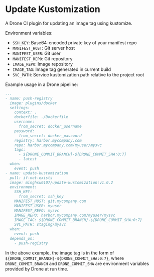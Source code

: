 # Update Kustomization
A Drone CI plugin for updating an image tag using kustomize.

Environment variables:
- `SSH_KEY`: Base64-encoded private key of your manifest repo
- `MANIFEST_HOST`: Git server host
- `MANIFEST_USER`: Git user
- `MANIFEST_REPO`: Git repository
- `IMAGE_REPO`: Image repository
- `IMAGE_TAG`: Image tag generated in current build
- `SVC_PATH`: Service kustomization path relative to the project root

Example usage in a Drone pipeline:
```yaml
...
- name: push-registry
  image: plugins/docker
  settings:
    context: .
    dockerfile: ./Dockerfile
    username:
      from_secret: docker_username
    password:
      from_secret: docker_password
    registry: harbor.mycompany.com
    repo: harbor.mycompany.com/myuser/mysvc
    tags:
      - ${DRONE_COMMIT_BRANCH}-${DRONE_COMMIT_SHA:0:7}
      - latest
  when:
    event: push
- name: update-kustomization
  pull: if-not-exists
  image: minghsu0107/update-kustomization:v1.0.2
  environment:
    SSH_KEY:
      from_secret: ssh_key
    MANIFEST_HOST: git.mycompany.com
    MANIFEST_USER: myuser
    MANIFEST_REPO: mysvc
    IMAGE_REPO: harbor.mycompany.com/myuser/mysvc
    IMAGE_TAG: ${DRONE_COMMIT_BRANCH}-${DRONE_COMMIT_SHA:0:7}
    SVC_PATH: staging/mysvc
  when:
    event: push
  depends_on:
    - push-registry
```
In the above example, the image tag is in the form of `${DRONE_COMMIT_BRANCH}-${DRONE_COMMIT_SHA:0:7}`, where `DRONE_COMMIT_BRANCH` and `DRONE_COMMIT_SHA` are environment variables provided by Drone at run time. 
